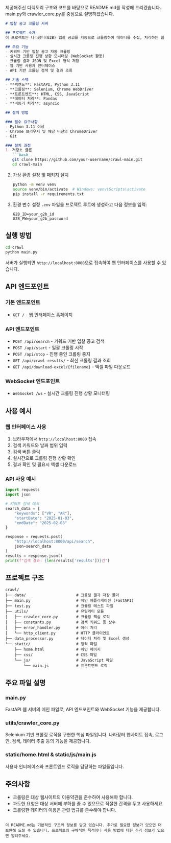 제공해주신 디렉토리 구조와 코드를 바탕으로 README.md를 작성해 드리겠습니다. main.py와 crawler_core.py를 중심으로 설명하겠습니다.

```markdown
# 입찰 공고 크롤링 서버

## 프로젝트 소개
이 프로젝트는 나라장터(G2B) 입찰 공고를 자동으로 크롤링하여 데이터를 수집, 처리하는 웹 서버입니다. FastAPI 프레임워크를 기반으로 구축되어 있으며, Selenium을 활용한 웹 크롤링 기능을 제공합니다.

## 주요 기능
- 키워드 기반 입찰 공고 자동 크롤링
- 실시간 크롤링 진행 상황 모니터링 (WebSocket 활용)
- 크롤링 결과 JSON 및 Excel 형식 저장
- 웹 기반 사용자 인터페이스
- API 기반 크롤링 검색 및 결과 조회

## 기술 스택
- **백엔드**: FastAPI, Python 3.11
- **크롤링**: Selenium, Chrome WebDriver
- **프론트엔드**: HTML, CSS, JavaScript
- **데이터 처리**: Pandas
- **비동기 처리**: asyncio

## 설치 방법

### 필수 요구사항
- Python 3.11 이상
- Chrome 브라우저 및 해당 버전의 ChromeDriver
- Git

### 설치 과정
1. 저장소 클론
   ```bash
   git clone https://github.com/your-username/crawl-main.git
   cd crawl-main
   ```

2. 가상 환경 설정 및 패키지 설치
   ```bash
   python -m venv venv
   source venv/bin/activate  # Windows: venv\Scripts\activate
   pip install -r requirements.txt
   ```

3. 환경 변수 설정
   `.env` 파일을 프로젝트 루트에 생성하고 다음 정보를 입력:
   ```
   G2B_ID=your_g2b_id
   G2B_PW=your_g2b_password
   ```

## 실행 방법
```bash
cd crawl
python main.py
```
서버가 실행되면 `http://localhost:8000`으로 접속하여 웹 인터페이스를 사용할 수 있습니다.

## API 엔드포인트

### 기본 엔드포인트
- `GET /` - 웹 인터페이스 홈페이지

### API 엔드포인트
- `POST /api/search` - 키워드 기반 입찰 공고 검색
- `POST /api/start` - 일괄 크롤링 시작
- `POST /api/stop` - 진행 중인 크롤링 중지
- `GET /api/crawl-results/` - 최신 크롤링 결과 조회
- `GET /api/download-excel/{filename}` - 엑셀 파일 다운로드

### WebSocket 엔드포인트
- `WebSocket /ws` - 실시간 크롤링 진행 상황 모니터링

## 사용 예시

### 웹 인터페이스 사용
1. 브라우저에서 `http://localhost:8000` 접속
2. 검색 키워드와 날짜 범위 입력
3. 검색 버튼 클릭
4. 실시간으로 크롤링 진행 상황 확인
5. 결과 확인 및 필요시 엑셀 다운로드

### API 사용 예시
```python
import requests
import json

# 키워드 검색 예시
search_data = {
    "keywords": ["VR", "AR"],
    "startDate": "2025-01-03",
    "endDate": "2025-02-03"
}

response = requests.post(
    "http://localhost:8000/api/search", 
    json=search_data
)
results = response.json()
print(f"검색 결과: {len(results['results'])}건")
```

## 프로젝트 구조
```
crawl/
├── data/                      # 크롤링 결과 저장 폴더
├── main.py                    # 메인 애플리케이션 (FastAPI)
├── test.py                    # 크롤링 테스트 파일
├── utils/                     # 유틸리티 모듈
│   ├── crawler_core.py        # 크롤링 핵심 로직
│   ├── constants.py           # 검색 키워드 등 상수
│   ├── error_handler.py       # 에러 처리
│   └── http_client.py         # HTTP 클라이언트
├── data_processor.py          # 데이터 처리 및 Excel 생성
└── static/                    # 정적 파일
    ├── home.html              # 메인 페이지
    ├── css/                   # CSS 파일
    └── js/                    # JavaScript 파일
        └── main.js            # 프론트엔드 로직
```

## 주요 파일 설명

### main.py
FastAPI 웹 서버의 메인 파일로, API 엔드포인트와 WebSocket 기능을 제공합니다.

### utils/crawler_core.py
Selenium 기반 크롤링 로직을 구현한 핵심 파일입니다. 나라장터 웹사이트 접속, 로그인, 검색, 데이터 추출 등의 기능을 제공합니다.

### static/home.html & static/js/main.js
사용자 인터페이스와 프론트엔드 로직을 담당하는 파일들입니다.

## 주의사항
- 크롤링은 대상 웹사이트의 이용약관을 준수하여 사용해야 합니다.
- 과도한 요청은 대상 서버에 부하를 줄 수 있으므로 적절한 간격을 두고 사용하세요.
- 크롤링한 데이터의 이용은 관련 법규를 준수해야 합니다.
```

이 README.md는 기본적인 구조와 정보를 담고 있습니다. 추가로 필요한 정보가 있으면 더 보완해 드릴 수 있습니다. 프로젝트의 구체적인 목적이나 사용 방법에 대한 추가 정보가 있으면 알려주세요.
